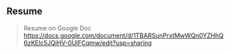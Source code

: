 ## Resume

>Resume on Google Doc
https://docs.google.com/document/d/1TBARSunPrxtMwWQn0YZHhQ6zKElc5JQjHV-0UlFCqmw/edit?usp=sharing
